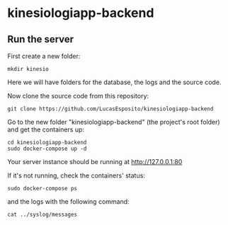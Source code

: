# kinesiologiapp-backend
## Run the server
First create a new folder:
```
mkdir kinesio
```

Here we will have folders for the database, the logs and the source code.

Now clone the source code from this repository:
```
git clone https://github.com/LucasEsposito/kinesiologiapp-backend
```

Go to the new folder "kinesiologiapp-backend" (the project's root folder) and get the containers up:
```
cd kinesiologiapp-backend
sudo docker-compose up -d
```

Your server instance should be running at http://127.0.0.1:80

If it's not running, check the containers' status:
```
sudo docker-compose ps
```

and the logs with the following command:
```
cat ../syslog/messages
```
